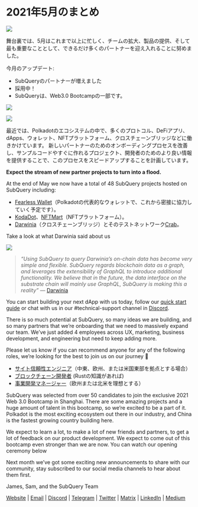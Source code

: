 # 2021年5月のまとめ

![](https://miro.medium.com/max/1400/1*5E_eIJBTvHI7W24ib_Syvw.png)

舞台裏では、5月はこれまで以上に忙しく、チームの拡大、製品の提供、そして最も重要なこととして、できるだけ多くのパートナーを迎え入れることに努めました。

今月のアップデート:

- SubQueryのパートナーが増えました
- 採用中！
- SubQueryは、Web3.0 Bootcampの一部です。

![](https://miro.com/medium.com/freeze/max/60/1*bFOaBnLZUfhRxiQa7fjbwA.gif?q=20)

![](https://miro.com/medium.com/freeze/max/60/1*bFOaBnLZUfhRxiQa7fjbwA.gif?q=20)

最近では、Polkadotのエコシステムの中で、多くのプロトコル、DeFiアプリ、dApps、ウォレット、NFTプラットフォーム、クロスチェーンブリッジなどに働きかけています。 新しいパートナーのためのオンボーディングプロセスを改善し、サンプルコードやすぐに作れるプロジェクト、開発者のためのより良い情報を提供することで、このプロセスをスピードアップすることを計画しています。

**Expect the stream of new partner projects to turn into a flood.**

At the end of May we now have a total of 48 SubQuery projects hosted on SubQuery including:

- [Fearless Wallet](https://fearlesswallet.io/)（Polkadotの代表的なウォレットで、これから密接に協力していく予定です）。
- [KodaDot](https://kodadot.xyz/)、[NFTMart](https://www.nftmart.io/)（NFTプラットフォーム）。
- [Darwinia](https://explorer.subquery.network/subquery/darwinia-network/darwinia)（クロスチェーンブリッジ）とそのテストネットワーク[Crab](https://explorer.subquery.network/subquery/wuminzhe/crab)。

Take a look at what Darwinia said about us

![](https://miro.medium.com/max/1400/0*Bc8P3mcH6rz-KtT0)

> _“Using SubQuery to query Darwinia’s on-chain data has become very simple and flexible. SubQuery regards blockchain data as a graph, and leverages the extensibility of GraphQL to introduce additional functionality. We believe that in the future, the data interface on the substrate chain will mainly use GraphQL, SubQuery is making this a reality”_ — [Darwinia](../customer_announcements/20210528-Darwinias-Network-Data-is-Now-Available-for-Free-on-SubQuery.md)

You can start building your next dApp with us today, follow our [quick start guide](https://doc.subquery.network/quickstart.html) or chat with us in our #technical-support channel in [Discord](https://discord.com/invite/78zg8aBSMG).

There is so much potential at SubQuery, so many ideas we are building, and so many partners that we’re onboarding that we need to massively expand our team. We’ve just added 4 employees across UX, marketing, business development, and engineering but need to keep adding more.

Please let us know if you can recommend anyone for any of the following roles, we’re looking for the best to join us on our journey 🚀

- [サイト信頼性エンジニア](https://dash.recooty.com/openings/details/e44cf9762b402f5d8b5bc36f60304a15)（中東、欧州、または米国東部を拠点とする場合）
- [ブロックチェーン開発者](https://dash.recooty.com/openings/details/9578a63fbe545bd82cc5bbe749636af1) (Rustの知識があれば)
- [事業開発マネージャー](https://rcty.co/3coJPrV)（欧州または北米を理想とする）

SubQuery was selected from over 50 candidates to join the exclusive 2021 Web 3.0 Bootcamp in Shanghai. There are some amazing projects and a huge amount of talent in this bootcamp, so we’re excited to be a part of it. Polkadot is the most exciting ecosystem out there in our industry, and China is the fastest growing country building here.

We expect to learn a lot, to make a lot of new friends and partners, to get a lot of feedback on our product development. We expect to come out of this bootcamp even stronger than we are now. You can watch our opening ceremony below

Next month we’ve got some exciting new announcements to share with our community, stay subscribed to our social media channels to hear about them first.

James, Sam, and the SubQuery Team

[Website](https://subquery.network/) | [Email](mailto:hello@subquery.network) | [Discord](https://discord.com/invite/78zg8aBSMG) | [Telegram](https://t.me/subquerynetwork) | [Twitter](https://twitter.com/subquerynetwork) | [Matrix](https://matrix.to/#/#subquery:matrix.org) | [LinkedIn](https://www.linkedin.com/company/subquery) | [Medium](https://subquery.medium.com/)
